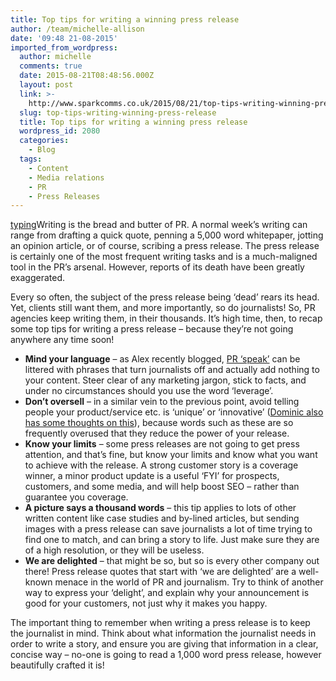 ```yaml
---
title: Top tips for writing a winning press release
author: /team/michelle-allison
date: '09:48 21-08-2015'
imported_from_wordpress:
  author: michelle
  comments: true
  date: 2015-08-21T08:48:56.000Z
  layout: post
  link: >-
    http://www.sparkcomms.co.uk/2015/08/21/top-tips-writing-winning-press-release/
  slug: top-tips-writing-winning-press-release
  title: Top tips for writing a winning press release
  wordpress_id: 2080
  categories:
    - Blog
  tags:
    - Content
    - Media relations
    - PR
    - Press Releases
---
```


[typing](typing-150x150.jpg)Writing is the bread and butter of PR. A normal week’s writing can range from drafting a quick quote, penning a 5,000 word whitepaper, jotting an opinion article, or of course, scribing a press release. The press release is certainly one of the most frequent writing tasks and is a much-maligned tool in the PR’s arsenal. However, reports of its death have been greatly exaggerated.

Every so often, the subject of the press release being ‘dead’ rears its head. Yet, clients still want them, and more importantly, so do journalists! So, PR agencies keep writing them, in their thousands. It’s high time, then, to recap some top tips for writing a press release – because they’re not going anywhere any time soon!

  * **Mind your language** – as Alex recently blogged, [PR ‘speak’](http://www.sparkcomms.co.uk/2015/08/06/making-sense-pr-speak/) can be littered with phrases that turn journalists off and actually add nothing to your content. Steer clear of any marketing jargon, stick to facts, and under no circumstances should you use the word ‘leverage’.
  * **Don’t oversell** – in a similar vein to the previous point, avoid telling people your product/service etc. is ‘unique’ or ‘innovative’ ([Dominic also has some thoughts on this](http://www.sparkcomms.co.uk/2014/04/29/innovation-belong-toilet-paper-pr/)), because words such as these are so frequently overused that they reduce the power of your release.
  * **Know your limits** – some press releases are not going to get press attention, and that’s fine, but know your limits and know what you want to achieve with the release. A strong customer story is a coverage winner, a minor product update is a useful ‘FYI’ for prospects, customers, and some media, and will help boost SEO – rather than guarantee you coverage.
  * **A picture says a thousand words** – this tip applies to lots of other written content like case studies and by-lined articles, but sending images with a press release can save journalists a lot of time trying to find one to match, and can bring a story to life. Just make sure they are of a high resolution, or they will be useless.
  * **We are delighted** – that might be so, but so is every other company out there! Press release quotes that start with ‘we are delighted’ are a well-known menace in the world of PR and journalism. Try to think of another way to express your ‘delight’, and explain why your announcement is good for your customers, not just why it makes you happy.

The important thing to remember when writing a press release is to keep the journalist in mind. Think about what information the journalist needs in order to write a story, and ensure you are giving that information in a clear, concise way – no-one is going to read a 1,000 word press release, however beautifully crafted it is!
